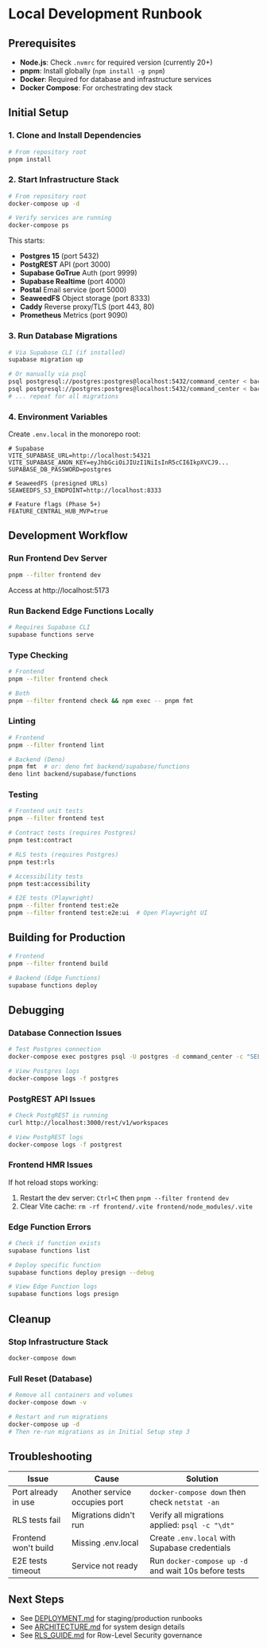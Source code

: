 # Local Development Runbook

## Prerequisites

- **Node.js**: Check `.nvmrc` for required version (currently 20+)
- **pnpm**: Install globally (`npm install -g pnpm`)
- **Docker**: Required for database and infrastructure services
- **Docker Compose**: For orchestrating dev stack

## Initial Setup

### 1. Clone and Install Dependencies

```bash
# From repository root
pnpm install
```

### 2. Start Infrastructure Stack

```bash
# From repository root
docker-compose up -d

# Verify services are running
docker-compose ps
```

This starts:
- **Postgres 15** (port 5432)
- **PostgREST** API (port 3000)
- **Supabase GoTrue** Auth (port 9999)
- **Supabase Realtime** (port 4000)
- **Postal** Email service (port 5000)
- **SeaweedFS** Object storage (port 8333)
- **Caddy** Reverse proxy/TLS (port 443, 80)
- **Prometheus** Metrics (port 9090)

### 3. Run Database Migrations

```bash
# Via Supabase CLI (if installed)
supabase migration up

# Or manually via psql
psql postgresql://postgres:postgres@localhost:5432/command_center < backend/supabase/migrations/0001_init.sql
psql postgresql://postgres:postgres@localhost:5432/command_center < backend/supabase/migrations/0002_core_entities.sql
# ... repeat for all migrations
```

### 4. Environment Variables

Create `.env.local` in the monorepo root:

```env
# Supabase
VITE_SUPABASE_URL=http://localhost:54321
VITE_SUPABASE_ANON_KEY=eyJhbGciOiJIUzI1NiIsInR5cCI6IkpXVCJ9...
SUPABASE_DB_PASSWORD=postgres

# SeaweedFS (presigned URLs)
SEAWEEDFS_S3_ENDPOINT=http://localhost:8333

# Feature flags (Phase 5+)
FEATURE_CENTRAL_HUB_MVP=true
```

## Development Workflow

### Run Frontend Dev Server

```bash
pnpm --filter frontend dev
```

Access at http://localhost:5173

### Run Backend Edge Functions Locally

```bash
# Requires Supabase CLI
supabase functions serve
```

### Type Checking

```bash
# Frontend
pnpm --filter frontend check

# Both
pnpm --filter frontend check && npm exec -- pnpm fmt
```

### Linting

```bash
# Frontend
pnpm --filter frontend lint

# Backend (Deno)
pnpm fmt  # or: deno fmt backend/supabase/functions
deno lint backend/supabase/functions
```

### Testing

```bash
# Frontend unit tests
pnpm --filter frontend test

# Contract tests (requires Postgres)
pnpm test:contract

# RLS tests (requires Postgres)
pnpm test:rls

# Accessibility tests
pnpm test:accessibility

# E2E tests (Playwright)
pnpm --filter frontend test:e2e
pnpm --filter frontend test:e2e:ui  # Open Playwright UI
```

## Building for Production

```bash
# Frontend
pnpm --filter frontend build

# Backend (Edge Functions)
supabase functions deploy
```

## Debugging

### Database Connection Issues

```bash
# Test Postgres connection
docker-compose exec postgres psql -U postgres -d command_center -c "SELECT 1"

# View Postgres logs
docker-compose logs -f postgres
```

### PostgREST API Issues

```bash
# Check PostgREST is running
curl http://localhost:3000/rest/v1/workspaces

# View PostgREST logs
docker-compose logs -f postgrest
```

### Frontend HMR Issues

If hot reload stops working:
1. Restart the dev server: `Ctrl+C` then `pnpm --filter frontend dev`
2. Clear Vite cache: `rm -rf frontend/.vite frontend/node_modules/.vite`

### Edge Function Errors

```bash
# Check if function exists
supabase functions list

# Deploy specific function
supabase functions deploy presign --debug

# View Edge Function logs
supabase functions logs presign
```

## Cleanup

### Stop Infrastructure Stack

```bash
docker-compose down
```

### Full Reset (Database)

```bash
# Remove all containers and volumes
docker-compose down -v

# Restart and run migrations
docker-compose up -d
# Then re-run migrations as in Initial Setup step 3
```

## Troubleshooting

| Issue | Cause | Solution |
|-------|-------|----------|
| Port already in use | Another service occupies port | `docker-compose down` then check `netstat -an` |
| RLS tests fail | Migrations didn't run | Verify all migrations applied: `psql -c "\dt"` |
| Frontend won't build | Missing .env.local | Create `.env.local` with Supabase credentials |
| E2E tests timeout | Service not ready | Run `docker-compose up -d` and wait 10s before tests |

## Next Steps

- See [DEPLOYMENT.md](DEPLOYMENT.md) for staging/production runbooks
- See [ARCHITECTURE.md](../adr/001-central-hub-architecture.md) for system design details
- See [RLS_GUIDE.md](RLS_GUIDE.md) for Row-Level Security governance
